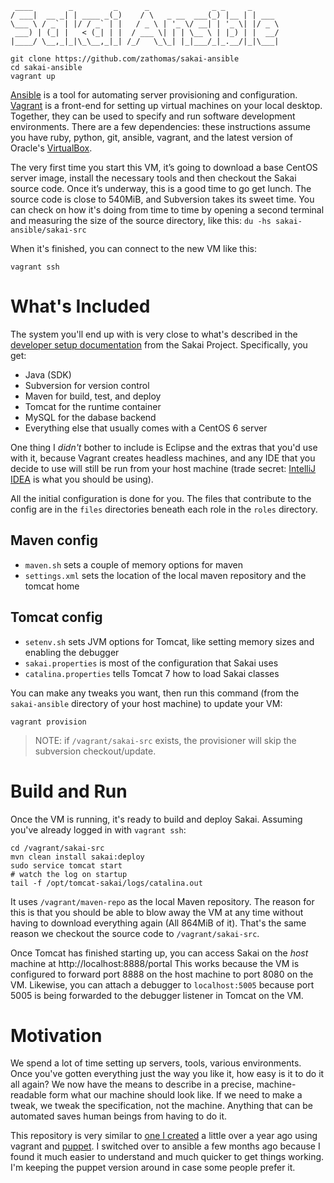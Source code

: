      ____        _         _      _              _ _     _      
    / ___|  __ _| | ____ _(_)    / \   _ __  ___(_) |__ | | ___ 
    \___ \ / _` | |/ / _` | |   / _ \ | '_ \/ __| | '_ \| |/ _ \
     ___) | (_| |   < (_| | |  / ___ \| | | \__ \ | |_) | |  __/
    |____/ \__,_|_|\_\__,_|_| /_/   \_\_| |_|___/_|_.__/|_|\___|

    git clone https://github.com/zathomas/sakai-ansible
    cd sakai-ansible
    vagrant up

[Ansible](http://www.ansible.com) is a tool for automating server provisioning and configuration. [Vagrant](http://www.vagrantup.com) is a front-end for setting up virtual machines on your local desktop. Together, they can be used to specify and run software development environments. There are a few dependencies: these instructions assume you have ruby, python, git, ansible, vagrant, and the latest version of Oracle's [VirtualBox](https://www.virtualbox.org/wiki/Downloads).

The very first time you start this VM, it’s going to download a base CentOS server image, install the necessary tools and then checkout the Sakai source code. Once it’s underway, this is a good time to go get lunch. The source code is close to 540MiB, and Subversion takes its sweet time. You can check on how it's doing from time to time by opening a second terminal and measuring the size of the source directory, like this: `du -hs sakai-ansible/sakai-src`

When it's finished, you can connect to the new VM like this:

    vagrant ssh

# What's Included
The system you'll end up with is very close to what's described in the [developer setup documentation](https://confluence.sakaiproject.org/display/BOOT/Development+Environment+Setup+Walkthrough) from the Sakai Project. Specifically, you get:

* Java (SDK)
* Subversion for version control
* Maven for build, test, and deploy
* Tomcat for the runtime container
* MySQL for the dabase backend
* Everything else that usually comes with a CentOS 6 server

One thing I _didn't_ bother to include is Eclipse and the extras that you'd use with it, because Vagrant creates headless machines, and any IDE that you decide to use will still be run from your host machine (trade secret: [IntelliJ IDEA](http://www.jetbrains.com/idea/download/) is what you should be using).

All the initial configuration is done for you. The files that contribute to the config are in the `files` directories beneath each role in the `roles` directory.

## Maven config
* `maven.sh` sets a couple of memory options for maven
* `settings.xml` sets the location of the local maven repository and the tomcat home

## Tomcat config
* `setenv.sh` sets JVM options for Tomcat, like setting memory sizes and enabling the debugger
* `sakai.properties` is most of the configuration that Sakai uses
* `catalina.properties` tells Tomcat 7 how to load Sakai classes

You can make any tweaks you want, then run this command (from the `sakai-ansible` directory of your host machine) to update your VM:

    vagrant provision

> NOTE: if `/vagrant/sakai-src` exists, the provisioner will skip the subversion checkout/update.

# Build and Run
Once the VM is running, it's ready to build and deploy Sakai. Assuming you've already logged in with `vagrant ssh`:

    cd /vagrant/sakai-src
    mvn clean install sakai:deploy
    sudo service tomcat start
    # watch the log on startup
    tail -f /opt/tomcat-sakai/logs/catalina.out

It uses `/vagrant/maven-repo` as the local Maven repository. The reason for this is that you should be able to blow away the VM at any time without having to download everything again (All 864MiB of it). That's the same reason we checkout the source code to `/vagrant/sakai-src`. 

Once Tomcat has finished starting up, you can access Sakai on the _host_ machine at http://localhost:8888/portal This works because the VM is configured to forward port 8888 on the host machine to port 8080 on the VM. Likewise, you can attach a debugger to `localhost:5005` because port 5005 is being forwarded to the debugger listener in Tomcat on the VM.

# Motivation
We spend a lot of time setting up servers, tools, various environments. Once you've gotten everything just the way you like it, how easy is it to do it all again? We now have the means to describe in a precise, machine-readable form what our machine should look like. If we need to make a tweak, we tweak the specification, not the machine. Anything that can be automated saves human beings from having to do it.

This repository is very similar to [one I created](https://github.com/zathomas/sakai-vagrant) a little over a year ago using vagrant and [puppet](https://puppetlabs.com/puppet/what-is-puppet/). I switched over to ansible a few months ago because I found it much easier to understand and much quicker to get things working. I'm keeping the puppet version around in case some people prefer it.
